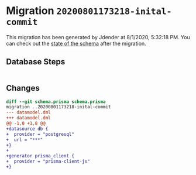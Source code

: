 # Migration `20200801173218-inital-commit`

This migration has been generated by Jdender at 8/1/2020, 5:32:18 PM.
You can check out the [state of the schema](./schema.prisma) after the migration.

## Database Steps

```sql

```

## Changes

```diff
diff --git schema.prisma schema.prisma
migration ..20200801173218-inital-commit
--- datamodel.dml
+++ datamodel.dml
@@ -1,0 +1,8 @@
+datasource db {
+  provider = "postgresql"
+  url = "***"
+}
+
+generator prisma_client {
+  provider = "prisma-client-js"
+}
```


